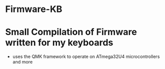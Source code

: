 # Firmware-KB

# Small Compilation of Firmware written for my keyboards
 - uses the QMK framework to operate on ATmega32U4 microcontrollers and more 
